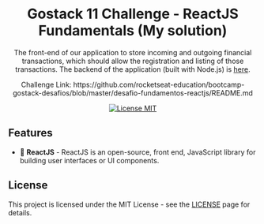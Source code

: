 <h1 align="center">
<br>
Gostack 11 Challenge - ReactJS Fundamentals (My solution)
</h1>

<p align="center">The front-end of our application to store incoming and outgoing financial transactions, which should allow the registration and listing of those transactions. The backend of the application (built with Node.js) is <a href="https://github.com/pedrovmc/Challenge-06---Database-and-Files-Upload-with-NodeJS">here</a>.</p>
<p align="center">Challenge Link: https://github.com/rocketseat-education/bootcamp-gostack-desafios/blob/master/desafio-fundamentos-reactjs/README.md</p>

<p align="center">
  <a href="https://opensource.org/licenses/MIT">
    <img src="https://img.shields.io/badge/License-MIT-blue.svg" alt="License MIT">
  </a>
</p>

## Features
[//]: # (Add the features of your project here:)

- 🎨 **ReactJS** - ReactJS is an open-source, front end, JavaScript library for building user interfaces or UI components.

## License

This project is licensed under the MIT License - see the [LICENSE](https://opensource.org/licenses/MIT) page for details.
